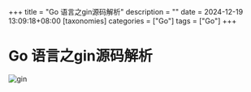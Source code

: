 +++
title = "Go 语言之gin源码解析"
description = ""
date = 2024-12-19 13:09:18+08:00
[taxonomies]
categories = ["Go"]
tags = ["Go"]
+++

# Go 语言之gin源码解析

![gin](/images/go_gin源码解析.drawio.png)
